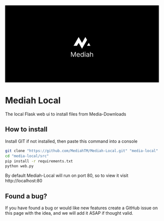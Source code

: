 ![](assets/cover.png)

# Mediah Local
The local Flask web ui to install files from Media-Downloads

## How to install

Install GIT if not installed, then paste this command into a console

```bash
git clone "https://github.com/MediahTM/Mediah-Local.git" "media-local"
cd "media-local/src"
pip install -r requirements.txt
python web.py
```

By default Mediah-Local will run on port 80, so to view it visit http://localhost:80

## Found a bug?

If you have found a bug or would like new features create a GitHub issue on this page with the idea, and we will add it ASAP if thought valid. 